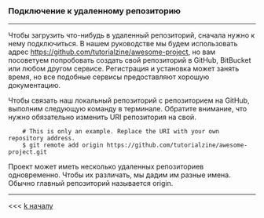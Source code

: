 ### Подключение к удаленному репозиторию
---
Чтобы загрузить что-нибудь в удаленный репозиторий, сначала нужно к нему подключиться. В нашем руководстве мы будем использовать адрес https://github.com/tutorialzine/awesome-project, но вам посоветуем попробовать создать свой репозиторий в GitHub, BitBucket или любом другом сервисе. Регистрация и установка может занять время, но все 
подобные сервисы предоставляют хорошую документацию.

Чтобы связать наш локальный репозиторий с репозиторием на GitHub, выполним следующую команду в терминале. Обратите внимание, что нужно обязательно изменить URI репозитория на свой.


        # This is only an example. Replace the URI with your own repository address.
        $ git remote add origin https://github.com/tutorialzine/awesome-project.git

Проект может иметь несколько удаленных репозиториев одновременно. Чтобы их различать, мы дадим им разные имена. Обычно главный репозиторий называется origin.

---

<<< [k началу](./readme.md) 